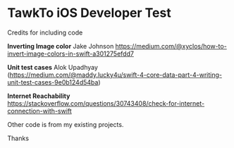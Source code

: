 # TawkTo iOS Developer Test

Credits for including code 

**Inverting Image color**
Jake Johnson https://medium.com/@xyclos/how-to-invert-image-colors-in-swift-a301275efdd7

**Unit test cases**
Alok Upadhyay (https://medium.com/@maddy.lucky4u/swift-4-core-data-part-4-writing-unit-test-cases-9e0b124d54ba)

**Internet Reachability**
https://stackoverflow.com/questions/30743408/check-for-internet-connection-with-swift

Other code is from my existing projects.

Thanks
